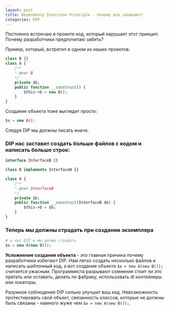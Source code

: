 ```yaml
---
layout: post
title: Dependency Inversion Principle - почему все забивают?
categories: DIP
---
```

Постоянно встречаю в проекте код, который нарушает этот принцип. Почему разработчики предпочитаю забить?

Пример, который, встретил в одном из наших проектов:
```php
class B {}
class A {
    /**
    * @var B
    */
    private $b;
    public function __construct() {
        $this->b = new B();
    }
}
```
Создание объекта тоже выглядит просто:
```php 
$a = new A();
```
Следуя DIP мы должны писать иначе.

### DIP нас заставит создать больше файлов с кодом и написать больше строк:
```php
interface InterfaceB {}

class B implements InterfaceB {}

class A {
    /**
    * @var InterfaceB
    */
    private $b;
    public function __construct(InterfaceB $b) {
        $this->b = $b;
    }
}
```

### Теперь мы должны страдать при создании экземпляра
```php
# у нас DIP и мы должы страдать
$a = new A(new B());
```
**Усложнение создания объекта** - это главная причина почему разработчики избегают DIP. 
Нам легко создать несколько файлов и написать шаблонный код, а вот создание объекта `$a = new A(new B());` считается ужасным.
Программиста разрывают сомнения стоит ли это прятать или оставить, делать ли фабрику, использовать di контейнеры или локаторы.

Разумное соблюдение DIP сильно улучшит ваш код. Невозможность протестировать свой объект, связанность классов, которые не должны быть связаны - намного жуже чем  `$a = new A(new B());`. 
